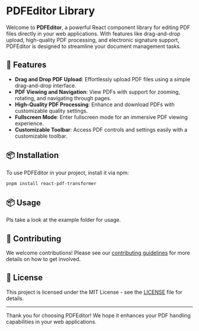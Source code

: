 # PDFEditor Library

Welcome to **PDFEditor**, a powerful React component library for editing PDF files directly in your web applications. With features like drag-and-drop upload, high-quality PDF processing, and electronic signature support, PDFEditor is designed to streamline your document management tasks.

## 🌟 Features

- **Drag and Drop PDF Upload**: Effortlessly upload PDF files using a simple drag-and-drop interface.
- **PDF Viewing and Navigation**: View PDFs with support for zooming, rotating, and navigating through pages.
- **High-Quality PDF Processing**: Enhance and download PDFs with customizable quality settings.
- **Fullscreen Mode**: Enter fullscreen mode for an immersive PDF viewing experience.
- **Customizable Toolbar**: Access PDF controls and settings easily with a customizable toolbar.

## 📦 Installation

To use PDFEditor in your project, install it via npm:

```bash
pnpm install react-pdf-transformer
```
## 📦 Usage

Pls take a look at the example folder for usage.

## 🤝 Contributing

We welcome contributions! Please see our [contributing guidelines](CONTRIBUTING.md) for more details on how to get involved.

## 📄 License

This project is licensed under the MIT License - see the [LICENSE](LICENSE) file for details.


---

Thank you for choosing PDFEditor! We hope it enhances your PDF handling capabilities in your web applications.
